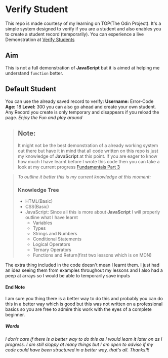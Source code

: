 # Verify Student

This repo is made courtesy of my learning on TOP(The Odin Project). It's a simple system designed to verify if you are a student and also enables you to create a student record (temporarily). You can experience a live Demonstration at [Verify Students](https://littledannie.github.io/Verify-Students/)

## Aim

This is not a full demonstration of **JavaScript** but it is aimed at helping me understand `function` better.

## Default Student

You can use the already saved record to verify:
**Username:** Error-Code
**Age:** 18
**Level:** 300
    you can also go ahead and create your own student. Any Record you create is only temporary and disappears if you reload the page.
_Enjoy the Fun and play around_

> ## Note:
> It might not be the best demonstration of a already working system out there but have it in mind that all code written on this repo is just my knowledge of **JavaScript** at this point. If you are eager to know how much I have learnt before I wrote this code then you can take a look at my current progress [Fundamentals Part 3](https://www.theodinproject.com/lessons/foundations-fundamentals-part-3)

> *To outline it better this is my current knowledge at this moment:*
> ### Knowledge Tree
> - HTML(Basic)
> - CSS(Basic)
> - JavaScript:
> Since all this is more about **JavaScript** I will properly outline what I have learnt
>   - Variables
>   -  Types
>   - Strings and Numbers
>   - Conditional Statements
>   - Logical Operators
>   - Ternary Operators
>   - Functions and Return(first two lessons which is on MDN)

The extra thing included in the code doesn't mean I learnt them. I just had an idea seeing them from examples throughout my lessons and I also had a peep at arrays so I would be able to temporarily save inputs

#### End Note

I am sure you thing there is a better way to do this and probably you can do this in a better way which is good but this was not written on a professional basics so you are free to admire this work with the eyes of a complete beginner.

##### Words
_I don't care if there is a better way to do this as I would learn it later on as I progress. I am still sloppy at many things but I am open to advise if my code could have been structured in a better way, that's all. Thanks!!!_